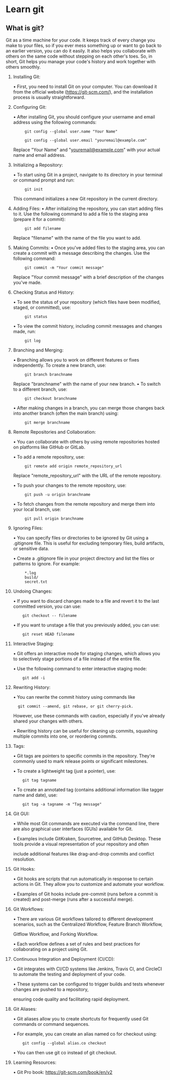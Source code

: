                                                                                                                                                                                                                                                         
# Learn git 

## What is git?
Git as a time machine for your code. It keeps track of every change you make to your files, so if you ever mess something up or want to go back to an earlier version, you can do it easily. It also helps you collaborate with others on the same code without stepping on each other's toes. So, in short, Git helps you manage your code's history and work together with others smoothly.

      
1. Installing Git:  
   
      • First, you need to install Git on your computer. You can download it from the official website (https://git-scm.com/), and the installation process is usually 
         straightforward.

2. Configuring Git:

      • After installing Git, you should configure your username and email address using the following commands:  
            
            git config --global user.name "Your Name"
         
            git config --global user.email "youremail@example.com"
   
      Replace "Your Name" and "youremail@example.com" with your actual name and email address.

3. Initializing a Repository:
   
    • To start using Git in a project, navigate to its directory in your terminal or command prompt and run:
      
            git init
   
      This command initializes a new Git repository in the current directory.

4. Adding Files:
    • After initializing the repository, you can start adding files to it. Use the following command to add a file to the staging area (prepare it for a commit):
      
            git add filename
   
      Replace "filename" with the name of the file you want to add.

6. Making Commits:
    • Once you've added files to the staging area, you can create a commit with a message describing the changes. Use the following command:
      
            git commit -m "Your commit message"


      Replace "Your commit message" with a brief description of the changes you've made.

7. Checking Status and History:
 
    • To see the status of your repository (which files have been modified, staged, or committed), use:
      
            git status 

    • To view the commit history, including commit messages and changes made, run:
      
            git log
   
8. Branching and Merging:
      
    • Branching allows you to work on different features or fixes independently. To create a new branch, use:
      
            git branch branchname


      Replace "branchname" with the name of your new branch.
    • To switch to a different branch, use:
      
            git checkout branchname
      
    • After making changes in a branch, you can merge those changes back into another branch (often the main branch) using:
      
            git merge branchname

9. Remote Repositories and Collaboration:

    • You can collaborate with others by using remote repositories hosted on platforms like GitHub or GitLab.
   
    • To add a remote repository, use:
      
            git remote add origin remote_repository_url

      Replace "remote_repository_url" with the URL of the remote repository.

    • To push your changes to the remote repository, use:
      
            git push -u origin branchname
      

    • To fetch changes from the remote repository and merge them into your local branch, use:
      
            git pull origin branchname

9. Ignoring Files:
 
    • You can specify files or directories to be ignored by Git using a .gitignore file. This is useful for excluding temporary files, build artifacts, or sensitive data.
    
    • Create a .gitignore file in your project directory and list the files or patterns to ignore. For example:
      
            *.log
            build/
            secret.txt

   
10. Undoing Changes:
    
    • If you want to discard changes made to a file and revert it to the last committed version, you can use:
      
            git checkout -- filename
    
    • If you want to unstage a file that you previously added, you can use:
      
            git reset HEAD filename

11. Interactive Staging:
    
    • Git offers an interactive mode for staging changes, which allows you to selectively stage portions of a file instead of the entire file.
    
    • Use the following command to enter interactive staging mode:
      
            git add -i

    
12. Rewriting History:
 
    • You can rewrite the commit history using commands like
    
          git commit --amend, git rebase, or git cherry-pick.
    
    However, use these commands with caution, especially if you've already shared your changes with others.
    
    • Rewriting history can be useful for cleaning up commits, squashing multiple commits into one, or reordering commits.


13. Tags:
    
    • Git tags are pointers to specific commits in the repository. They're commonly used to mark release points or significant milestones.
    
    • To create a lightweight tag (just a pointer), use:
      
            git tag tagname
    
    • To create an annotated tag (contains additional information like tagger name and date), use:
      
            git tag -a tagname -m "Tag message"

14. Git GUI:
    
    • While most Git commands are executed via the command line, there are also graphical user interfaces (GUIs) available for Git.
    
    • Examples include GitKraken, Sourcetree, and GitHub Desktop. These tools provide a visual representation of your repository and often
    
    include additional features like drag-and-drop commits and conflict resolution.


15. Git Hooks:
    
    • Git hooks are scripts that run automatically in response to certain actions in Git. They allow you to customize and automate your workflow.
    
    • Examples of Git hooks include pre-commit (runs before a commit is created) and post-merge (runs after a successful merge).


16. Git Workflows:
    
    • There are various Git workflows tailored to different development scenarios, such as the Centralized Workflow, Feature Branch Workflow,
    
    Gitflow Workflow, and Forking Workflow.
    
    • Each workflow defines a set of rules and best practices for collaborating on a project using Git.


17. Continuous Integration and Deployment (CI/CD):
    
    • Git integrates with CI/CD systems like Jenkins, Travis CI, and CircleCI to automate the testing and deployment of your code.
    
    • These systems can be configured to trigger builds and tests whenever changes are pushed to a repository,
    
    ensuring code quality and facilitating rapid deployment.



18. Git Aliases:

    • Git aliases allow you to create shortcuts for frequently used Git commands or command sequences.
    
    • For example, you can create an alias named co for checkout using:
      
            git config --global alias.co checkout

    
    • You can then use git co instead of git checkout.   



    
    


20. Learning Resources:
    
    • Git Pro book: https://git-scm.com/book/en/v2
    
   

